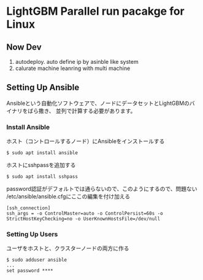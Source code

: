 # LightGBM Parallel run pacakge for Linux 

## Now Dev
1. autodeploy. auto define ip by asinble like system
2. calurate machine leanring with multi machine 

## Setting Up Ansible
Ansibleという自動化ソフトウェアで、ノードにデータセットとLightGBMのバイナリをばら撒き、
並列で計算する必要があります。

### Install Ansible
ホスト（コントロールするノード）にAnsibleをインストールする
```console
$ sudo apt install ansible
```
ホストにsshpassを追加する
```console
$ sudo apt install sshpass
```
password認証がデフォルトでは通らないので、このようにするので、問題ない
/etc/ansible/ansible.cfgにここの編集を付け加える
```console
[ssh_connection]
ssh_args = -o ControlMaster=auto -o ControlPersist=60s -o StrictHostKeyChecking=no -o UserKnownHostsFile=/dev/null
```

### Setting Up Users
ユーザをホストと、クラスターノードの両方に作る
```console
$ sudo adduser ansible 
...
set password ****
```


